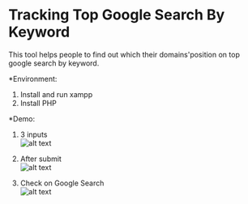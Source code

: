 # Tracking Top Google Search By Keyword
This tool helps people to find out which their domains'position on top google search by keyword.

*Environment:
1) Install and run xampp
2) Install PHP

*Demo:
1) 3 inputs  
![alt text](https://i.ibb.co/7XX8F1P/Capture.jpg)

2) After submit  
![alt text](https://i.ibb.co/5XQhKt4/Capture2.jpg)

3) Check on Google Search  
![alt text](https://i.ibb.co/cr6MykR/Capture3.jpg)

